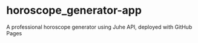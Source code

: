 # horoscope_generator-app
A professional horoscope generator using Juhe API, deployed with GitHub Pages
